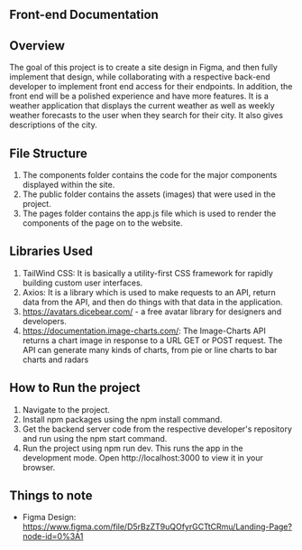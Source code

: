 ## Front-end Documentation

## Overview 
The goal of this project is to create a site design in Figma, and then fully implement that design, while collaborating with a respective back-end developer to implement front end access for their endpoints. In addition, the front end will be a polished experience and have more features. It is a weather application that displays the current weather as well as weekly weather forecasts to the user when they search for their city. It also gives descriptions of the city. 
## File Structure 
1. The components folder contains the code for the major components displayed within the site. 
2. The public folder contains the assets (images) that were used in the project. 
3. The pages folder contains the app.js file which is used to render the components of the page on to the website. 
## Libraries Used
1. TailWind CSS: It is basically a utility-first CSS framework for rapidly building custom user interfaces. 
2. Axios: It is a library which is used to make requests to an API, return data from the API, and then do things with that data in the application.
3. https://avatars.dicebear.com/ - a free avatar library for designers and developers.
4. https://documentation.image-charts.com/: The Image-Charts API returns a chart image in response to a URL GET or POST request. The API can generate many kinds of charts, from pie or line charts to bar charts and radars
## How to Run the project 
1. Navigate to the project.
2. Install npm packages using the npm install command.
3. Get the backend server code from the respective developer's repository and run using the npm start command.
4. Run the project using npm run dev. This runs the app in the development mode. Open http://localhost:3000 to view it in your browser.
## Things to note
- Figma Design: https://www.figma.com/file/D5rBzZT9uQOfyrGCTtCRmu/Landing-Page?node-id=0%3A1
